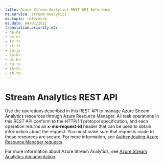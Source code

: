 ```yaml
---
title: Azure Stream Analytics REST API Reference
ms.service: stream-analytics
ms.topic: reference
ms.date: 04/02/2021
translation.priority.mt:
- de-de
- es-es
- fr-fr
- it-it
- ja-jp
- ko-kr
- pt-br
- ru-ru
- zh-cn
- zh-tw
---
```

# Stream Analytics REST API
  Use the operations described in this REST API to manage Azure Stream Analytics resources through Azure Resource Manager. All task operations in this REST API conform to the HTTP/1.1 protocol specification, and each operation returns an **x-ms-request-id** header that can be used to obtain information about the request. You must make sure that requests made to these resources are secure. For more information, see [Authenticating Azure Resource Manager requests](/rest/api/azure/#register-your-client-application-with-azure-ad).  

For more information about Azure Stream Analytics, see [Azure Stream Analytics documentation](/azure/stream-analytics/).
